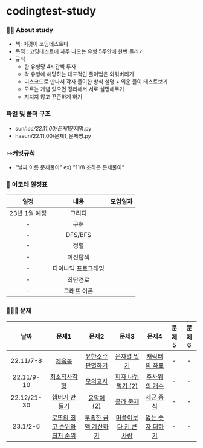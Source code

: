 # codingtest-study

### 🙋‍♀️ About study

- 책: 이것이 코딩테스트다
- 목적 : 코딩테스트에 자주 나오는 유형 5주안에 한번 돌리기
- 규칙
  - 한 유형당 4시간씩 투자
  - 각 유형에 해당하는 대표적인 풀이법은 외워버리기
  - 디스코드로 만나서 각자 풀이한 방식 설명 + 외운 풀이 테스트보기
  - 모르는 개념 있으면 정리해서 서로 설명해주기
  - 지치지 않고 꾸준하게 하기

### 파일 및 폴더 구조

- sun*hee/22.11.00/문제1*문제명.py
- haeun/22.11.00/문제1\_문제명.py

### ⧴커밋규칙

- "날짜 이름 문제풀이" ex) "11/8 조하은 문제풀이"

### 📆 이코테 일정표

|    일정    |        내용         |   모임일자    |
| :--------: | :-----------------: | :-----------: |
|  23년 1월 예정 |       그리디        |  |
|  -   |        구현         |               |
|  -  |       DFS/BFS       |               |
|  -  |        정렬         |               |
|  -  |      이진탐색       |               |
|  -  | 다이나믹 프로그래밍 |               |
| -   |      최단경로       |               |
| -  |     그래프 이론     |               |

### 👩🏻‍💻 문제

| 날짜 | 문제1 | 문제2 | 문제3 | 문제4 | 문제5 | 문제6 |
| :------------: | :-----------: | :----------: | :------------: | :------------: |:----------: |:-----------: |
| 22.11/7-8 |       [체육복](https://school.programmers.co.kr/learn/courses/30/lessons/42862, "체육복 link")       | [유한소수 판별하기](https://school.programmers.co.kr/learn/courses/30/lessons/120878, "유한소수 판별하기 link") |    [문자열 밀기](https://school.programmers.co.kr/learn/courses/30/lessons/120921, "문자열 밀기 link")     | [캐릭터의 좌표](https://school.programmers.co.kr/learn/courses/30/lessons/120861, "캐릭터의 좌표 link") |-                                                    |-                                                    |
| 22.11/9-10 |       [최소직사각형](https://school.programmers.co.kr/learn/courses/30/lessons/86491, "최소직사각형 link")       | [모의고사](https://school.programmers.co.kr/learn/courses/30/lessons/42840, "모의고사 link") |    [피자 나눠 먹기 (2)](https://school.programmers.co.kr/learn/courses/30/lessons/120815, "피자 나눠 먹기(2) link")     | [주사위의 개수](https://school.programmers.co.kr/learn/courses/30/lessons/120845, "주사위의 개수 link") |-                                                    |-                                                    |
| 22.12/21-30 |    [햄버거 만들기](https://school.programmers.co.kr/learn/courses/30/lessons/133502, "햄버거 만들기 link")|[옹알이(2)](https://school.programmers.co.kr/learn/courses/30/lessons/133499, "옹알이(2) link") |[콜라 문제](https://school.programmers.co.kr/learn/courses/30/lessons/132267, "콜라문제 link")|[세균 증식](https://school.programmers.co.kr/learn/courses/30/lessons/120910, "세균 증식 link")|-                                                    |-                                                    |
| 23.1/2-6  | [로또의 최고 순위와 최저 순위](https://school.programmers.co.kr/learn/courses/30/lessons/77484, "로또의 최고 순위와 최저 순위 link")|[부족한 금액 계산하기](https://school.programmers.co.kr/learn/courses/30/lessons/82612, "부족한 금액 계산하기 link")| [머쓱이보다 키 큰 사람](https://school.programmers.co.kr/learn/courses/30/lessons/120585, "머쓱이보다 키 큰 사람 link")|[없는 숫자 더하기](https://school.programmers.co.kr/learn/courses/30/lessons/86051, "없는 숫자 더하기 link")|-                                                    |-                                                    |


